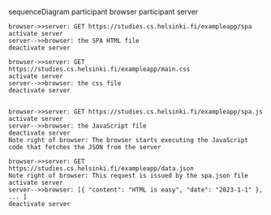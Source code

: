 sequenceDiagram
    participant browser
    participant server

    browser->>server: GET https://studies.cs.helsinki.fi/exampleapp/spa
    activate server
    server-->>browser: the SPA HTML file
    deactivate server

    browser->>server: GET https://studies.cs.helsinki.fi/exampleapp/main.css
    activate server
    server-->>browser: the css file
    deactivate server


    browser->>server: GET https://studies.cs.helsinki.fi/exampleapp/spa.js
    activate server
    server-->>browser: the JavaScript file
    deactivate server
    Note right of browser: The browser starts executing the JavaScript code that fetches the JSON from the server

    browser->>server: GET https://studies.cs.helsinki.fi/exampleapp/data.json
    Note right of browser: This request is issued by the spa.json file
    activate server
    server-->>browser: [{ "content": "HTML is easy", "date": "2023-1-1" }, ... ]
    deactivate server
